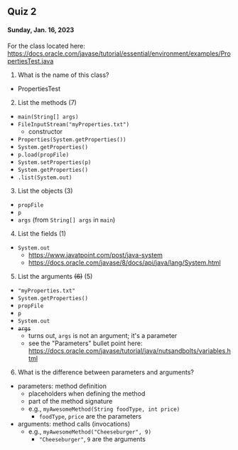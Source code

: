 ## Quiz 2
#### Sunday, Jan. 16, 2023

For the class located here: https://docs.oracle.com/javase/tutorial/essential/environment/examples/PropertiesTest.java

1. What is the name of this class?
- PropertiesTest

2. List the methods (7)
- `main(String[] args)`
- `FileInputStream("myProperties.txt")`
  - constructor
- `Properties(System.getProperties())`
- `System.getProperties()`
- `p.load(propFile)`
- `System.setProperties(p)`
- `System.getProperties()`
- `.list(System.out)`

3. List the objects (3)
- `propFile`
- `p`
- `args` (from `String[] args` in `main`)

4. List the fields (1)
- `System.out`
  - https://www.javatpoint.com/post/java-system
  - https://docs.oracle.com/javase/8/docs/api/java/lang/System.html
  
5. List the arguments ~~(6)~~ (5)
- `"myProperties.txt"`
- `System.getProperties()`
- `propFile`
- `p`
- `System.out`
- ~~`args`~~
  - turns out, `args` is not an argument; it's a parameter 
  - see the "Parameters" bullet point here: https://docs.oracle.com/javase/tutorial/java/nutsandbolts/variables.html

6. What is the difference between parameters and arguments?
- parameters: method definition
  - placeholders when defining the method
  - part of the method signature
  - e.g., `myAwesomeMethod(String foodType, int price)`
    - `foodType`, `price` are the parameters
- arguments: method calls (invocations)
  - e.g., `myAwesomeMethod("Cheeseburger", 9)`
    - `"Cheeseburger"`, `9` are the arguments